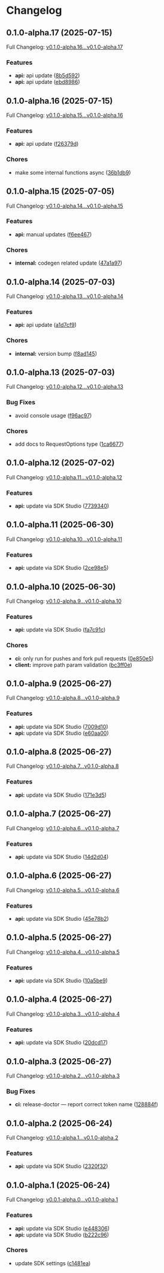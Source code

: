 # Changelog

## 0.1.0-alpha.17 (2025-07-15)

Full Changelog: [v0.1.0-alpha.16...v0.1.0-alpha.17](https://github.com/sst/opencode-sdk-js/compare/v0.1.0-alpha.16...v0.1.0-alpha.17)

### Features

* **api:** api update ([8b5d592](https://github.com/sst/opencode-sdk-js/commit/8b5d59243a0212f98269412f4483e729e2367a77))
* **api:** api update ([ebd8986](https://github.com/sst/opencode-sdk-js/commit/ebd89862c48be2742eda727c83c01430413e00c0))

## 0.1.0-alpha.16 (2025-07-15)

Full Changelog: [v0.1.0-alpha.15...v0.1.0-alpha.16](https://github.com/sst/opencode-sdk-js/compare/v0.1.0-alpha.15...v0.1.0-alpha.16)

### Features

* **api:** api update ([f26379d](https://github.com/sst/opencode-sdk-js/commit/f26379d83ae7094d6ba91c6705a97a3fbd88a55a))


### Chores

* make some internal functions async ([36b1db9](https://github.com/sst/opencode-sdk-js/commit/36b1db9ca9d47d9199e2eab5f0b454b7cd31f58f))

## 0.1.0-alpha.15 (2025-07-05)

Full Changelog: [v0.1.0-alpha.14...v0.1.0-alpha.15](https://github.com/sst/opencode-sdk-js/compare/v0.1.0-alpha.14...v0.1.0-alpha.15)

### Features

* **api:** manual updates ([f6ee467](https://github.com/sst/opencode-sdk-js/commit/f6ee46752d0c174c8b934894cf2b140864864208))


### Chores

* **internal:** codegen related update ([47a1a97](https://github.com/sst/opencode-sdk-js/commit/47a1a972e755735d6b5472c61f726ab2face9e62))

## 0.1.0-alpha.14 (2025-07-03)

Full Changelog: [v0.1.0-alpha.13...v0.1.0-alpha.14](https://github.com/sst/opencode-sdk-js/compare/v0.1.0-alpha.13...v0.1.0-alpha.14)

### Features

* **api:** api update ([a1d7cf9](https://github.com/sst/opencode-sdk-js/commit/a1d7cf948a2ff47ce4e98b4a52d0e4d213b87bf6))


### Chores

* **internal:** version bump ([f8ad145](https://github.com/sst/opencode-sdk-js/commit/f8ad145b9af0c4a465642630043e59236d5f4e8d))

## 0.1.0-alpha.13 (2025-07-03)

Full Changelog: [v0.1.0-alpha.12...v0.1.0-alpha.13](https://github.com/sst/opencode-sdk-js/compare/v0.1.0-alpha.12...v0.1.0-alpha.13)

### Bug Fixes

* avoid console usage ([f96ac97](https://github.com/sst/opencode-sdk-js/commit/f96ac97fbaf7417efda306d8727654d1a4138386))


### Chores

* add docs to RequestOptions type ([1ca6677](https://github.com/sst/opencode-sdk-js/commit/1ca667765c22b706732c61ea3d9d2823aeda0a8e))

## 0.1.0-alpha.12 (2025-07-02)

Full Changelog: [v0.1.0-alpha.11...v0.1.0-alpha.12](https://github.com/sst/opencode-sdk-js/compare/v0.1.0-alpha.11...v0.1.0-alpha.12)

### Features

* **api:** update via SDK Studio ([7739340](https://github.com/sst/opencode-sdk-js/commit/77393403648067fe937637c39e80067c347a8c5b))

## 0.1.0-alpha.11 (2025-06-30)

Full Changelog: [v0.1.0-alpha.10...v0.1.0-alpha.11](https://github.com/sst/opencode-sdk-js/compare/v0.1.0-alpha.10...v0.1.0-alpha.11)

### Features

* **api:** update via SDK Studio ([2ce98e5](https://github.com/sst/opencode-sdk-js/commit/2ce98e55bf330cca0c38f60f011ffd9063b34ea0))

## 0.1.0-alpha.10 (2025-06-30)

Full Changelog: [v0.1.0-alpha.9...v0.1.0-alpha.10](https://github.com/sst/opencode-sdk-js/compare/v0.1.0-alpha.9...v0.1.0-alpha.10)

### Features

* **api:** update via SDK Studio ([fa7c91c](https://github.com/sst/opencode-sdk-js/commit/fa7c91cc2fe52d42be7365ca2c4ce3e48c2e76ac))


### Chores

* **ci:** only run for pushes and fork pull requests ([0e850e5](https://github.com/sst/opencode-sdk-js/commit/0e850e51daac413dcf2d5e30c0ea7a1cd5346c4b))
* **client:** improve path param validation ([bc3ff0e](https://github.com/sst/opencode-sdk-js/commit/bc3ff0ee2de9af8be42deae87d12f003fb5f7aa5))

## 0.1.0-alpha.9 (2025-06-27)

Full Changelog: [v0.1.0-alpha.8...v0.1.0-alpha.9](https://github.com/sst/opencode-sdk-js/compare/v0.1.0-alpha.8...v0.1.0-alpha.9)

### Features

* **api:** update via SDK Studio ([7009d10](https://github.com/sst/opencode-sdk-js/commit/7009d10aab99be7102371cee49013ab3edae4450))
* **api:** update via SDK Studio ([e60aa00](https://github.com/sst/opencode-sdk-js/commit/e60aa0024079671e3725ee6f6bfbf8c2dad78da2))

## 0.1.0-alpha.8 (2025-06-27)

Full Changelog: [v0.1.0-alpha.7...v0.1.0-alpha.8](https://github.com/sst/opencode-sdk-js/compare/v0.1.0-alpha.7...v0.1.0-alpha.8)

### Features

* **api:** update via SDK Studio ([171e3d5](https://github.com/sst/opencode-sdk-js/commit/171e3d5f3ba69ff9ba8547dac90d85b1a0a137c1))

## 0.1.0-alpha.7 (2025-06-27)

Full Changelog: [v0.1.0-alpha.6...v0.1.0-alpha.7](https://github.com/sst/opencode-sdk-js/compare/v0.1.0-alpha.6...v0.1.0-alpha.7)

### Features

* **api:** update via SDK Studio ([14d2d04](https://github.com/sst/opencode-sdk-js/commit/14d2d04d80c1d5880940c9c70a5c1ea200df2ebc))

## 0.1.0-alpha.6 (2025-06-27)

Full Changelog: [v0.1.0-alpha.5...v0.1.0-alpha.6](https://github.com/sst/opencode-sdk-js/compare/v0.1.0-alpha.5...v0.1.0-alpha.6)

### Features

* **api:** update via SDK Studio ([45e78b2](https://github.com/sst/opencode-sdk-js/commit/45e78b2f0fca18f537de9986e358aa876fb0b686))

## 0.1.0-alpha.5 (2025-06-27)

Full Changelog: [v0.1.0-alpha.4...v0.1.0-alpha.5](https://github.com/sst/opencode-sdk-js/compare/v0.1.0-alpha.4...v0.1.0-alpha.5)

### Features

* **api:** update via SDK Studio ([10a5be9](https://github.com/sst/opencode-sdk-js/commit/10a5be9261c4ba8aeece7bb6921752f5fa6d9f28))

## 0.1.0-alpha.4 (2025-06-27)

Full Changelog: [v0.1.0-alpha.3...v0.1.0-alpha.4](https://github.com/sst/opencode-sdk-js/compare/v0.1.0-alpha.3...v0.1.0-alpha.4)

### Features

* **api:** update via SDK Studio ([20dcd17](https://github.com/sst/opencode-sdk-js/commit/20dcd171405b05801e5a56f1b40fd635259b6a94))

## 0.1.0-alpha.3 (2025-06-27)

Full Changelog: [v0.1.0-alpha.2...v0.1.0-alpha.3](https://github.com/sst/opencode-sdk-js/compare/v0.1.0-alpha.2...v0.1.0-alpha.3)

### Bug Fixes

* **ci:** release-doctor — report correct token name ([128884f](https://github.com/sst/opencode-sdk-js/commit/128884f4bc64e618177a0b090cd6d52b122a059a))

## 0.1.0-alpha.2 (2025-06-24)

Full Changelog: [v0.1.0-alpha.1...v0.1.0-alpha.2](https://github.com/sst/opencode-sdk-js/compare/v0.1.0-alpha.1...v0.1.0-alpha.2)

### Features

* **api:** update via SDK Studio ([2320f32](https://github.com/sst/opencode-sdk-js/commit/2320f32190ab58d15d00d7c3328f9fba2421536c))

## 0.1.0-alpha.1 (2025-06-24)

Full Changelog: [v0.0.1-alpha.0...v0.1.0-alpha.1](https://github.com/sst/opencode-sdk-js/compare/v0.0.1-alpha.0...v0.1.0-alpha.1)

### Features

* **api:** update via SDK Studio ([e448306](https://github.com/sst/opencode-sdk-js/commit/e4483068738cbb10233fca5a9d9d44a9c9815c8b))
* **api:** update via SDK Studio ([b222c96](https://github.com/sst/opencode-sdk-js/commit/b222c96a679a8aeecb60bcf92c247fef90c75b3d))


### Chores

* update SDK settings ([c1481ea](https://github.com/sst/opencode-sdk-js/commit/c1481ea7949c1422bedaeac278600b4ec3f58038))
